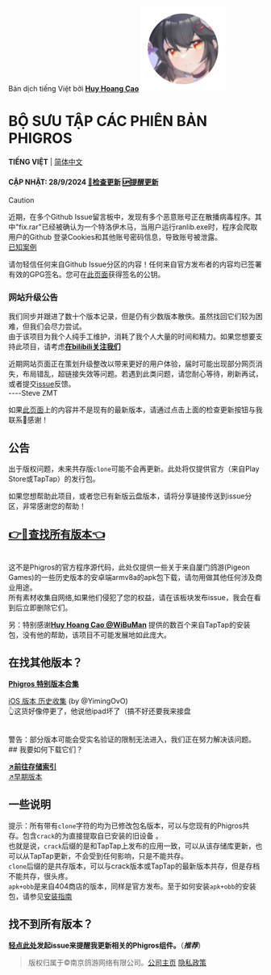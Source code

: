 Bản dịch tiếng Việt bởi [**Huy Hoang Cao**](https://www.facebook.com/huyhoangcao39393939/) 
![新九鸟](icon.png "新图标")
# BỘ SƯU TẬP CÁC PHIÊN BẢN PHIGROS

**TIẾNG VIỆT** | [简体中文](https://github.com/SteveZMTstudios/Phigros-history/blob/main/README.md)

#### CẬP NHẬT: 28/9/2024 [**🔄检查更新**](https://github.com/SteveZMTstudios/Phigros-history/issues) [🆙提醒更新](https://github.com/SteveZMTstudios/Phigros-history/issues/new/choose)

> [!CAUTION]
> 近期，在多个Github Issue留言板中，发现有多个恶意账号正在散播病毒程序。其中"fix.rar"已经被确认为一个特洛伊木马，当用户运行ranlib.exe时，程序会爬取用户的Github 登录Cookies和其他账号密码信息，导致账号被泄露。
> <br>[已知案例](https://www.v2ex.com/t/1068305)
> 
> 请勿轻信任何来自Github Issue分区的内容！任何来自官方发布者的内容均已签署有效的GPG签名。您可在[此页面](https://si1vr.github.io/key)获得签名的公钥。



### 网站升级公告
我们同步并跟进了数十个版本记录，但是仍有少数版本散佚。虽然找回它们较为困难，但我们会尽力尝试。
<br>由于该项目为我个人纯手工维护，消耗了我个人大量的时间和精力。如果您想要支持此项目，请考虑[**在bilibili关注我们**](https://space.bilibili.com/474130186)


近期网站页面正在策划升级整改以带来更好的用户体验，届时可能出现部分网页消失，布局错乱，超链接失效等问题。若遇到此类问题，请您耐心等待，刷新再试，或者提交[issue](https://github.com/SteveZMTstudios/Phigros-history/issues/new/)反馈。 
<br>                    ----Steve ZMT

如果[此页面](/ver_data/VersionList_3.x.md)上的内容并不是现有的最新版本，请通过点击上面的检查更新按钮与我联系🥳感谢！

## 公告
出于版权问题，未来共存版`clone`可能不会再更新。此处将仅提供官方（来自Play Store或TapTap）的发行包。

如果您想帮助此项目，或者您已有新版云盘版本，请将分享链接传送到issue分区，非常感谢您的帮助！


## [**👉🔗查找所有版本👈**](/ver_data/VersionList_3.x.md)

<br>
这不是Phigros的官方程序源代码，此处仅提供一些关于来自厦门鸽游(Pigeon Games)的一些历史版本的安卓端armv8a的apk包下载，请勿用做其他任何涉及商业用途。<br>所有素材收集自网络,如果他们侵犯了您的权益，请在该板块发布issue，我会在看到后立即删除它们。

另：特别感谢[**Huy Hoang Cao @WiBuMan**](https://www.facebook.com/huyhoangcao39393939/) 
提供的数百个来自TapTap的安装包，没有他的帮助，该项目不可能发展地如此庞大。

## 在找其他版本？

[**Phigros 特别版本合集**](https://stevezmtstudios.github.io/Phigros-history/doc/special)

[iOS 版本 历史收集](https://github.com/YimingOvO/Phigros-History-iOS) (by @YimingOvO)<br>
👆这货好像停更了，他说他ipad坏了（搞不好还要我来接盘

<br>
警告：部分版本可能会受实名验证的限制无法进入，我们正在努力解决该问题。
<br>
## 我要如何下载它们？

[**↗️前往存储索引**](/ver_data/VersionList_3.x.md)
<br>[↗️早期版本](/ver_data/VersionList_2.x.md)
<br>

## 一些说明
提示：所有带有`clone`字符的均为已修改包名版本，可以与您现有的Phigros共存。包含`crack`的为直接提取自已安装的旧设备 。<br>
也就是说，`crack`后缀的是和TapTap上发布的应用一致，可以从该存储库更新，也可以从TapTap更新，不会受到任何影响，只是不能共存。<br>
`clone`后缀的是共存版本，可以与crack版本或TapTap的最新版本共存，但是存档不能共存，很头疼。
<br>`apk+obb`是来自404商店的版本，同样是官方发布。至于如何安装`apk+obb`的安装包，请参见[安装指南](/doc/install-apk-obb)



## 找不到所有版本？<br>
[**轻点此处**](https://github.com/SteveZMTstudios/Phigros-history/issues/new/choose)**发起issue来提醒我更新相关的Phigros组件。**（***推荐***）
<br>
> 版权归属于&copy;南京鸽游网络有限公司。[公司主页](https://pigeon-games.com/?utm_source=Phigros-history&utm_medium=OfficialWebsite&utm_campaign=Android) [隐私政策](https://pigeon-games.com/news/2)

